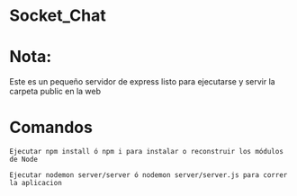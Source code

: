 # Socket_Chat


# Nota:

Este es un pequeño servidor de express listo para ejecutarse y servir la carpeta public en la web


# Comandos

```
Ejecutar npm install ó npm i para instalar o reconstruir los módulos de Node

Ejecutar nodemon server/server ó nodemon server/server.js para correr la aplicacion 

```
